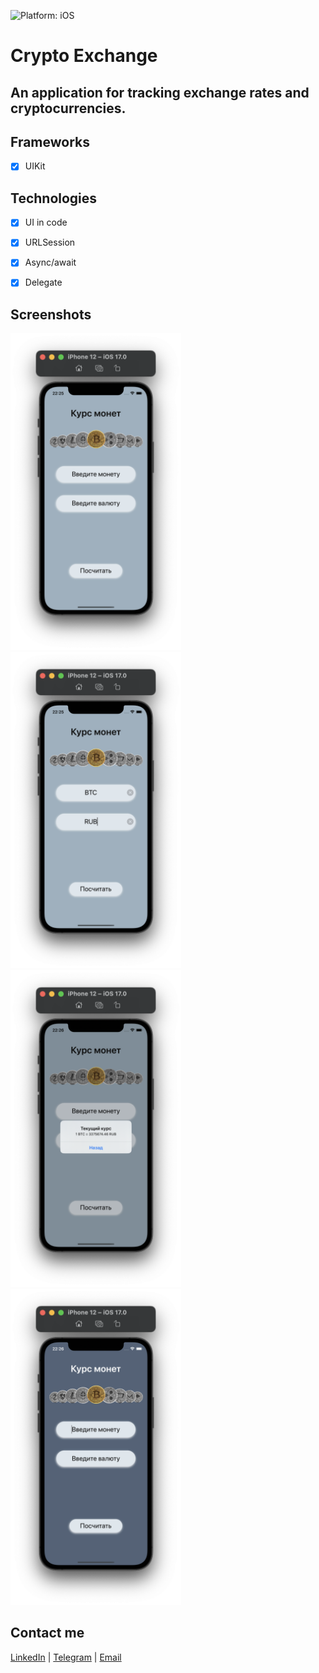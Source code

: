 ![Platform: iOS](https://img.shields.io/badge/Platform-iOS-green.svg)

# Crypto Exchange

## An application for tracking exchange rates and cryptocurrencies.

## Frameworks
- [x] UIKit

## Technologies
- [x] UI in code
- [x] URLSession
- [x] Async/await
- [x] Delegate


## Screenshots
<img src="media/1.png" width="273"/> <img src="media/2.png" width="273"/> <img src="media/3.png" width="273"/> <img src="media/4.png" width="273"/> 

## Contact me
[LinkedIn](https://www.linkedin.com/in/nikita-semennikov-73a020253/ "https://www.linkedin.com/in/nikita-semennikov-73a020253/") | [Telegram](https://t.me/NikitaAndreevich10 "@NikitaAndreevich10") | [Email](mailto:semennikovna@yandex.ru "semennikovna@yandex.ru")
